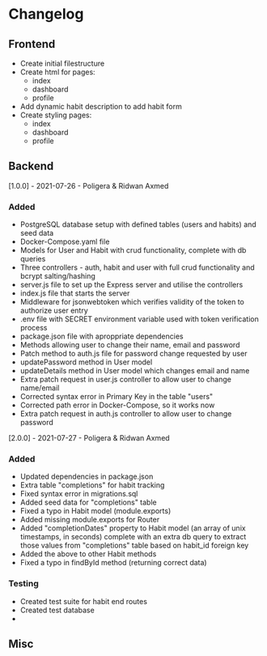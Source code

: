 # Changelog

## Frontend

- Create initial filestructure
- Create html for pages:
  - index
  - dashboard
  - profile
- Add dynamic habit description to add habit form
- Create styling pages:
  - index
  - dashboard
  - profile

## Backend

[1.0.0] - 2021-07-26 - Poligera & Ridwan Axmed

### Added

- PostgreSQL database setup with defined tables (users and habits) and seed data
- Docker-Compose.yaml file
- Models for User and Habit with crud functionality, complete with db queries
- Three controllers - auth, habit and user with full crud functionality and bcrypt salting/hashing
- server.js file to set up the Express server and utilise the controllers
- index.js file that starts the server
- Middleware for jsonwebtoken which verifies validity of the token to authorize user entry
- .env file with SECRET environment variable used with token verification process
- package.json file with aproppriate dependencies
- Methods allowing user to change their name, email and password
- Patch method to auth.js file for password change requested by user
- updatePassword method in User model
- updateDetails method in User model which changes email and name
- Extra patch request in user.js controller to allow user to change name/email
- Corrected syntax error in Primary Key in the table "users"
- Corrected path error in Docker-Compose, so it works now
- Extra patch request in auth.js controller to allow user to change password

[2.0.0] - 2021-07-27 - Poligera & Ridwan Axmed
### Added
- Updated dependencies in package.json
- Extra table "completions" for habit tracking
- Fixed syntax error in migrations.sql
- Added seed data for "completions" table
- Fixed a typo in Habit model (module.exports)
- Added missing module.exports for Router
- Added "completionDates" property to Habit model (an array of unix timestamps, in seconds) complete with an extra db query to extract those values from "completions" table based on habit_id foreign key
- Added the above to other Habit methods
- Fixed a typo in findById method (returning correct data)


### Testing
- Created test suite for habit end routes 
- Created test database
- 

## Misc
